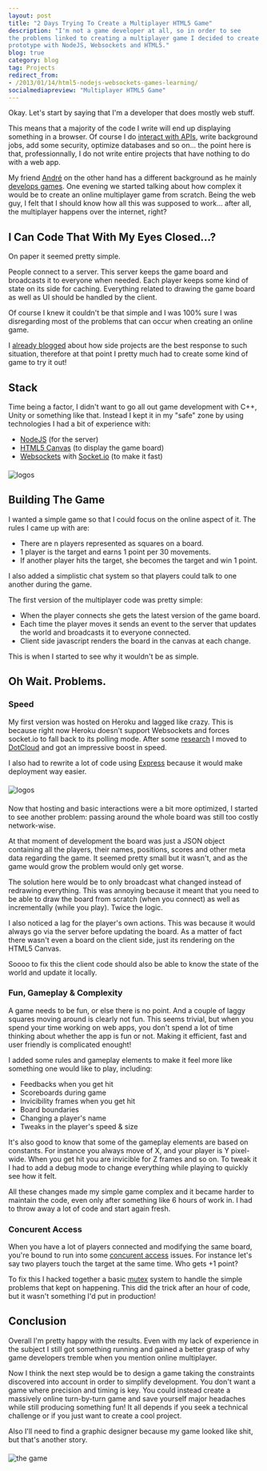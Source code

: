 ```yaml
---
layout: post
title: "2 Days Trying To Create a Multiplayer HTML5 Game"
description: "I'm not a game developer at all, so in order to see
the problems linked to creating a multiplayer game I decided to create a
prototype with NodeJS, Websockets and HTML5."
blog: true
category: blog
tag: Projects
redirect_from:
- /2013/01/14/html5-nodejs-websockets-games-learning/
socialmediapreview: "Multiplayer HTML5 Game"
---
```


Okay. Let's start by saying that I'm a developer that does mostly web stuff.

This means that a majority of the code I write will end up displaying something in a browser.
Of course I do [interact with APIs][1], write background jobs, add some
security, optimize databases and so on... the point here is that, professionnally, I do not write
entire projects that have nothing to do with a web app.

My friend [André][2] on the other hand
has a different background as he mainly [develops games][3].
One evening we started talking about how complex it would be to create an online multiplayer
game from scratch. Being the web guy, I felt that I should know how all this was supposed to work... after
all, the multiplayer happens over the internet, right?

## I Can Code That With My Eyes Closed...?

On paper it seemed pretty simple.

People connect to a server.
This server keeps the game board and broadcasts it to everyone when
needed. Each player keeps some kind of state on its side for caching.
Everything related to drawing the game board as well as UI should be
handled by the client.

Of course I knew it couldn't be that simple and I was 100% sure
I was disregarding most of the problems that can occur when creating an online game.

I [already blogged][4] about how side projects are the best response to such
situation, therefore at that point I pretty much had to create some kind of game to try it out!

## Stack

Time being a factor, I didn't want to go all out game development with C++, Unity or
something like that. Instead I kept it in my "safe" zone by using
technologies I had a bit of experience with:

- [NodeJS][5] (for the server)
- [HTML5 Canvas][6] (to display the game board)
- [Websockets][7] with [Socket.io][8] (to make it fast)

<img src='/assets/blog/stackgame.png' alt='logos' style='margin:20px auto; display: block'/>

## Building The Game

I wanted a simple game so that I could focus on the online aspect of it.
The rules I came up with are:

- There are n players represented as squares on a board.
- 1 player is the target and earns 1 point per 30 movements.
- If another player hits the target, she becomes the target and win 1 point.

I also added a simplistic chat system so that players could talk
to one another during the game.

The first version of the multiplayer code was pretty simple:

- When the player connects she gets the latest version of the game board.
- Each time the player moves it sends an event to the server that
  updates the world and broadcasts it to everyone connected.
- Client side javascript renders the board in the canvas at each change.

This is when I started to see why it wouldn't be as simple.

## Oh Wait. Problems.

### Speed

My first version was hosted on Heroku and lagged like crazy. This is
because right now Heroku doesn't support Websockets and forces socket.io
to fall back to its polling mode. After some [research][9]
I moved to [DotCloud][10] and got an impressive boost in speed.

I also had to rewrite a lot of code using [Express][11] because it would make
deployment way easier.

<img src='/assets/blog/morestackgaming.png' alt='logos' style='margin:20px auto; display: block'/>

Now that hosting and basic interactions were a bit more optimized, I started to see
another problem: passing around the whole board was still too costly
network-wise.

At that moment of development the board was just a JSON object containing
all the players, their names, positions, scores and other meta data
regarding the game. It seemed pretty small but it wasn't, and as the
game would grow the problem would only get worse.

The solution here would be to only broadcast what changed instead of
redrawing everything. This was annoying because it meant that you need to be able
to draw the board from scratch (when you connect) as well as
incrementally (while you play). Twice the logic.

I also noticed a lag for the player's own actions. This was because it
would always go via the server before updating the board. As a matter of
fact there wasn't even a board on the client side, just its rendering
on the HTML5 Canvas.

Soooo to fix this the client code should also be able to know the state of the world
and update it locally.

### Fun, Gameplay & Complexity

A game needs to be fun, or else there is no point. And a couple of laggy
squares moving around is clearly not fun. This seems trivial, but when
you spend your time working on web apps, you don't spend a lot of time thinking about
whether the app is fun or not. Making it efficient, fast and user friendly
is complicated enought!

I added some rules and gameplay elements to make it feel more like
something one would like to play, including:

- Feedbacks when you get hit
- Scoreboards during game
- Invicibility frames when you get hit
- Board boundaries
- Changing a player's name
- Tweaks in the player's speed & size

It's also good to know that some of the gameplay elements are based on constants.
For instance you always move of X, and your player is Y pixel-wide. When you get hit you
are invicible for Z frames and so on. To tweak it I had to add a debug
mode to change everything while playing to quickly see how it felt.

All these changes made my simple game complex and it became harder to maintain the code,
even only after something like 6 hours of work in.
I had to throw away a lot of code and start again fresh.

### Concurent Access

When you have a lot of players connected and modifying the same board,
you're bound to run into some [concurent access][12] issues.
For instance let's say two players touch the target at the same time.
Who gets +1 point?

To fix this I hacked together a basic
[mutex][13] system
to handle the simple problems that kept on happening. This did the trick
after an hour of code, but it wasn't something I'd put in production!

## Conclusion

Overall I'm pretty happy with the results.
Even with my lack of experience in the subject I still got
something running and gained a better grasp of why game developers
tremble when you mention online multiplayer.

Now I think the next step would be to design a game taking the
constraints discovered into account in order to simplify development. You don't want a
game where precision and timing is key.
You could instead create a massively online turn-by-turn game and
save yourself major headaches while still producing something fun! It all
depends if you seek a technical challenge or if you just want to create
a cool project.

Also I'll need to find a graphic designer because my game looked like shit, but
that's another story.

<img src='/assets/blog/screengame.png' alt='the game' style='margin:20px auto; display: block'/>

[1]:	/2012/09/24/working-with-apis-facebook/
[2]:	http://www.andreberlemont.com/portfolio/
[3]:	http://www.oneliferemains.com/
[4]:	/blog/2012/01/09/start-working-on-your-side-project/
[5]:	http://nodejs.org/
[6]:	https://developer.mozilla.org/en-US/docs/HTML/Canvas/Tutorial
[7]:	http://en.wikipedia.org/wiki/WebSocket
[8]:	http://socket.io/
[9]:	https://github.com/joyent/node/wiki/Node-Hosting
[10]:	https://www.dotcloud.com/
[11]:	http://expressjs.com/
[12]:	http://en.wikipedia.org/wiki/Concurrency_control
[13]:	http://en.wikipedia.org/wiki/Mutual_exclusion
